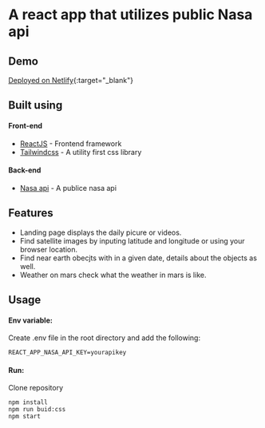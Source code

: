 # A react app that utilizes public Nasa api

## Demo

[Deployed on Netlify](https://nasapi-usage.netlify.app/){:target="_blank"}

## Built using

#### Front-end

- [ReactJS](https://reactjs.org/) - Frontend framework
- [Tailwindcss](https://tailwindcss.com/) - A utility first css library

#### Back-end

- [Nasa api](https://api.nasa.gov/) - A publice nasa api

## Features

- Landing page displays the daily picure or videos.
- Find satellite images by inputing latitude and longitude or using your browser location.
- Find near earth obecjts with in a given date, details about the objects as well.
- Weather on mars check what the weather in mars is like.

## Usage

#### Env variable:

Create .env file in the root directory and add the following:

```
REACT_APP_NASA_API_KEY=yourapikey
```

#### Run:

Clone repository

```
npm install
npm run buid:css
npm start
```
